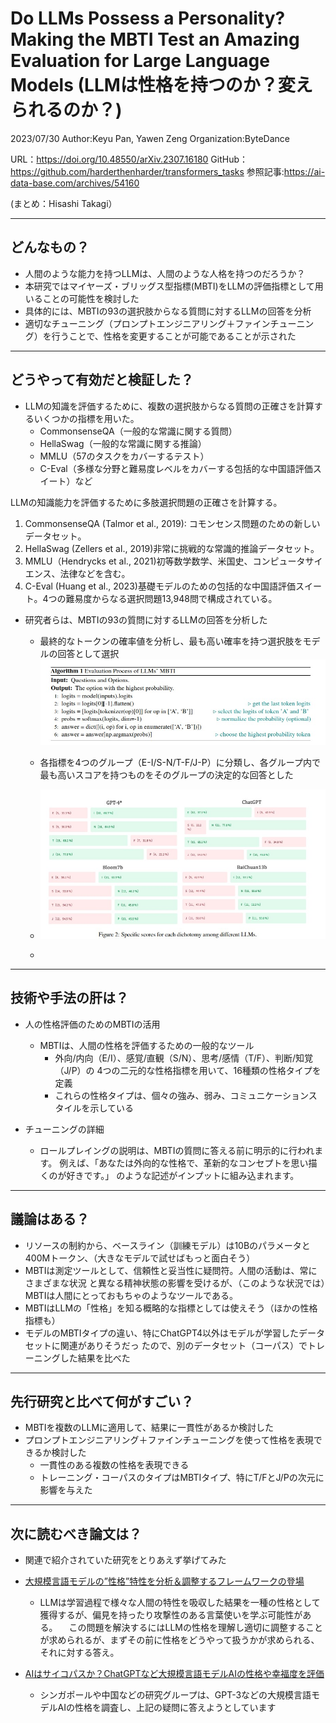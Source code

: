 Do LLMs Possess a Personality? Making the MBTI Test an Amazing
Evaluation for Large Language Models
(LLMは性格を持つのか？変えられるのか？)
===

2023/07/30
Author:Keyu Pan, Yawen Zeng
Organization:ByteDance


URL：https://doi.org/10.48550/arXiv.2307.16180
GitHub：https://github.com/harderthenharder/transformers_tasks
参照記事:https://ai-data-base.com/archives/54160

(まとめ：Hisashi Takagi）

---

## どんなもの？

+ 人間のような能力を持つLLMは、人間のような人格を持つのだろうか？
+ 本研究ではマイヤーズ・ブリッグス型指標(MBTI)をLLMの評価指標として用いることの可能性を検討した
+ 具体的には、MBTIの93の選択肢からなる質問に対するLLMの回答を分析
+ 適切なチューニング（プロンプトエンジニアリング＋ファインチューニング）を行うことで、性格を変更することが可能であることが示された


---

## どうやって有効だと検証した？

+ LLMの知識を評価するために、複数の選択肢からなる質問の正確さを計算するいくつかの指標を用いた。
    + CommonsenseQA（一般的な常識に関する質問）
    + HellaSwag（一般的な常識に関する推論）
    + MMLU（57のタスクをカバーするテスト）
    + C-Eval（多様な分野と難易度レベルをカバーする包括的な中国語評価スイート）など
    
LLMの知識能力を評価するために多肢選択問題の正確さを計算する。

1) CommonsenseQA (Talmor et al., 2019): コモンセンス問題のための新しいデータセット。
2) HellaSwag (Zellers et al., 2019)非常に挑戦的な常識的推論データセット。
3) MMLU（Hendrycks et al., 2021)初等数学数学、米国史、コンピュータサイエンス、法律などを含む。
4) C-Eval (Huang et al., 2023)基礎モデルのための包括的な中国語評価スイート。4つの難易度からなる選択問題13,948問で構成されている。

+ 研究者らは、MBTIの93の質問に対するLLMの回答を分析した
    + 最終的なトークンの確率値を分析し、最も高い確率を持つ選択肢をモデルの回答として選択
    ![図：アルゴリズム](2024-05-16-12-11-42.png)


    + 各指標を4つのグループ（E-I/S-N/T-F/J-P）に分類し、各グループ内で最も高いスコアを持つものをそのグループの決定的な回答とした
    + ![](2024-05-16-12-12-57.png)
    + 


---

## 技術や手法の肝は？

+ 人の性格評価のためのMBTIの活用
    + MBTIは、人間の性格を評価するための一般的なツール
      + 外向/内向（E/I）、感覚/直観（S/N）、思考/感情（T/F）、判断/知覚（J/P）の
         4つの二元的な性格指標を用いて、16種類の性格タイプを定義
      + これらの性格タイプは、個々の強み、弱み、コミュニケーションスタイルを示している

+ チューニングの詳細
    + ロールプレイングの説明は、MBTIの質問に答える前に明示的に行われます。
    例えば、「あなたは外向的な性格で、革新的なコンセプトを思い描くのが好きです。」
    のような記述がインプットに組み込まれます。


---

## 議論はある？


+ リソースの制約から、ベースライン（訓練モデル）は10Bのパラメータと400Mトークン、（大きなモデルで試せばもっと面白そう）
+ MBTIは測定ツールとして、信頼性と妥当性に疑問符。人間の活動は、常にさまざまな状況
と異なる精神状態の影響を受けるが、（このような状況では）MBTIは人間にとっておもちゃのようなツールである。
+ MBTIはLLMの「性格」を知る概略的な指標としては使えそう（ほかの性格指標も）
+ モデルのMBTIタイプの違い、特にChatGPT4以外はモデルが学習したデータセットに関連がありそうだっ たので、別のデータセット（コーパス）でトレーニングした結果を比べた


---

## 先行研究と比べて何がすごい？


+ MBTIを複数のLLMに適用して、結果に一貫性があるか検討した
+ プロンプトエンジニアリング＋ファインチューニングを使って性格を表現できるか検討した
    + 一貫性のある複数の性格を表現できる
    + トレーニング・コーパスのタイプはMBTIタイプ、特にT/FとJ/Pの次元に影響を与えた




---

## 次に読むべき論文は？

+ 関連で紹介されていた研究をとりあえず挙げてみた

+ [大規模言語モデルの”性格”特性を分析＆調整するフレームワークの登場](https://doi.org/10.48550/arXiv.2307.00184)
    + LLMは学習過程で様々な人間の特性を吸収した結果を一種の性格として獲得するが、偏見を持ったり攻撃性のある言葉使いを学ぶ可能性がある。
    　この問題を解決するにはLLMの性格を理解し適切に調整することが求められるが、まずその前に性格をどうやって扱うかが求められる、それに対する答え。

+ [AIはサイコパスか？ChatGPTなど大規模言語モデルAIの性格や幸福度を評価](https://doi.org/10.48550/arXiv.2212.10529)
    + シンガポールや中国などの研究グループは、GPT-3などの大規模言語モデルAIの性格を調査し、上記の疑問に答えようとしています
